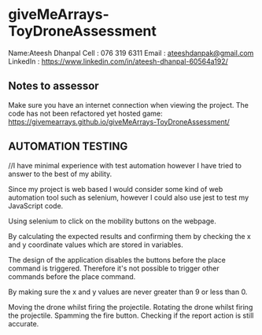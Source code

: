 # giveMeArrays-ToyDroneAssessment

Name:Ateesh Dhanpal
Cell : 076 319 6311
Email : ateeshdanpak@gmail.com
LinkedIn : https://www.linkedin.com/in/ateesh-dhanpal-60564a192/

## Notes to assessor
Make sure you have an internet connection when viewing the project.
The code has not been refactored yet
hosted game: https://givemearrays.github.io/giveMeArrays-ToyDroneAssessment/


## AUTOMATION TESTING

//I have minimal experience with test automation however I have tried to answer to the best of my ability.

Since my project is web based I would consider some kind of web automation tool such as selenium, however I could also use jest to test my JavaScript code.

Using selenium to click on the mobility buttons on the webpage.

By calculating the expected results and confirming them by checking the x and y coordinate values which are stored in variables.

The design of the application disables the buttons before the place command is triggered. Therefore it's not possible to trigger other commands before the place command.

By making sure the x and y values are never greater than 9 or less than 0.

Moving the drone whilst firing the projectile.
Rotating the drone whilst firing the projectile.
Spamming the fire button. 
Checking if the report action is still accurate.
